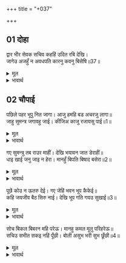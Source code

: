 +++
title = "+037"

+++


## 01 दोहा
द्वार भीर सेवक सचिव कहहिं उदित रबि देखि।  
जागेउ अजहुँ न अवधपति कारनु कवनु बिसेषि॥37॥  

<details><summary>मूल</summary>

द्वार भीर सेवक सचिव कहहिं उदित रबि देखि।  
जागेउ अजहुँ न अवधपति कारनु कवनु बिसेषि॥37॥  
</details>

<details><summary>भावार्थ</summary>

राजद्वार पर मन्त्रियों और सेवकों की भीड लगी है। वे सब सूर्य को उदय हुआ देखकर कहते हैं कि ऐसा कौन सा विशेष कारण है कि अवधपति दशरथजी अभी तक नहीं जागे?॥37॥  
</details>





## 02 चौपाई
पछिले पहर भूपु नित जागा। आजु हमहि बड अचरजु लागा॥  
जाहु सुमन्त्र जगावहु जाई। कीजिअ काजु रजायसु पाई॥1॥  

<details><summary>मूल</summary>

पछिले पहर भूपु नित जागा। आजु हमहि बड अचरजु लागा॥  
जाहु सुमन्त्र जगावहु जाई। कीजिअ काजु रजायसु पाई॥1॥  
</details>

<details><summary>भावार्थ</summary>

राजा नित्य ही रात के पिछले पहर जाग जाया करते हैं, किन्तु आज हमें बडा आश्चर्य हो रहा है। हे सुमन्त्र! जाओ, जाकर राजा को जगाओ। उनकी आज्ञा पाकर हम सब काम करें॥1॥  
</details>

गए सुमन्त्रु तब राउर माहीं। देखि भयावन जात डेराहीं॥  
धाइ खाई जनु जाइ न हेरा। मानहुँ बिपति बिषाद बसेरा॥2॥  

<details><summary>मूल</summary>

गए सुमन्त्रु तब राउर माहीं। देखि भयावन जात डेराहीं॥  
धाइ खाई जनु जाइ न हेरा। मानहुँ बिपति बिषाद बसेरा॥2॥  
</details>

<details><summary>भावार्थ</summary>

तब सुमन्त्र रावले (राजमहल) में गए, पर महल को भयानक देखकर वे जाते हुए डर रहे हैं। (ऐसा लगता है) मानो दौडकर काट खाएगा, उसकी ओर देखा भी नहीं जाता। मानो विपत्ति और विषाद ने वहाँ डेरा डाल रखा हो॥2॥  
</details>

पूछें कोउ न ऊतरु देई। गए जेहिं भवन भूप कैकेई॥  
कहि जयजीव बैठ सिरु नाई। देखि भूप गति गयउ सुखाई॥3॥  

<details><summary>मूल</summary>

पूछें कोउ न ऊतरु देई। गए जेहिं भवन भूप कैकेई॥  
कहि जयजीव बैठ सिरु नाई। देखि भूप गति गयउ सुखाई॥3॥  
</details>

<details><summary>भावार्थ</summary>

पूछने पर कोई जवाब नहीं देता। वे उस महल में गए, जहाँ राजा और कैकेयी थे 'जय जीव' कहकर सिर नवाकर (वन्दना करके) बैठे और राजा की दशा देखकर तो वे सूख ही गए॥3॥  
</details>

सोच बिकल बिबरन महि परेऊ। मानहु कमल मूलु परिहरेऊ॥  
सचिउ सभीत सकइ नहिं पूँछी। बोली असुभ भरी सुभ छूँछी॥4॥  

<details><summary>मूल</summary>

सोच बिकल बिबरन महि परेऊ। मानहु कमल मूलु परिहरेऊ॥  
सचिउ सभीत सकइ नहिं पूँछी। बोली असुभ भरी सुभ छूँछी॥4॥  
</details>

<details><summary>भावार्थ</summary>

(देखा कि-) राजा सोच से व्याकुल हैं, चेहरे का रङ्ग उड गया है। जमीन पर ऐसे पडे हैं, मानो कमल जड छोडकर (जड से उखडकर) (मुर्झाया) पडा हो। मन्त्री मारे डर के कुछ पूछ नहीं सकते। तब अशुभ से भरी हुई और शुभ से विहीन कैकेयी बोली-॥4॥  
</details>

